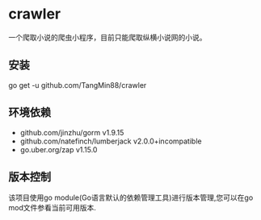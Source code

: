 # crawler 
一个爬取小说的爬虫小程序，目前只能爬取纵横小说网的小说。
## 安装
go get -u github.com/TangMin88/crawler
## 环境依赖
* github.com/jinzhu/gorm v1.9.15
*	github.com/natefinch/lumberjack v2.0.0+incompatible
*	go.uber.org/zap v1.15.0
## 版本控制
该项目使用go module(Go语言默认的依赖管理工具)进行版本管理,您可以在go mod文件参看当前可用版本.
